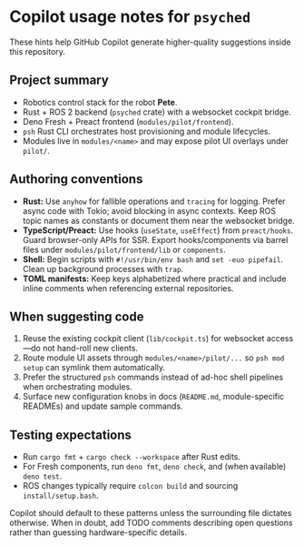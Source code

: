 # Copilot usage notes for `psyched`

These hints help GitHub Copilot generate higher-quality suggestions inside this repository.

## Project summary

- Robotics control stack for the robot **Pete**.
- Rust + ROS 2 backend (`psyched` crate) with a websocket cockpit bridge.
- Deno Fresh + Preact frontend (`modules/pilot/frontend`).
- `psh` Rust CLI orchestrates host provisioning and module lifecycles.
- Modules live in `modules/<name>` and may expose pilot UI overlays under `pilot/`.

## Authoring conventions

- **Rust:** Use `anyhow` for fallible operations and `tracing` for logging. Prefer async code with Tokio; avoid blocking in async contexts. Keep ROS topic names as constants or document them near the websocket bridge.
- **TypeScript/Preact:** Use hooks (`useState`, `useEffect`) from `preact/hooks`. Guard browser-only APIs for SSR. Export hooks/components via barrel files under `modules/pilot/frontend/lib` or `components`.
- **Shell:** Begin scripts with `#!/usr/bin/env bash` and `set -euo pipefail`. Clean up background processes with `trap`.
- **TOML manifests:** Keep keys alphabetized where practical and include inline comments when referencing external repositories.

## When suggesting code

1. Reuse the existing cockpit client (`lib/cockpit.ts`) for websocket access—do not hand-roll new clients.
2. Route module UI assets through `modules/<name>/pilot/...` so `psh mod setup` can symlink them automatically.
3. Prefer the structured `psh` commands instead of ad-hoc shell pipelines when orchestrating modules.
4. Surface new configuration knobs in docs (`README.md`, module-specific READMEs) and update sample commands.

## Testing expectations

- Run `cargo fmt` + `cargo check --workspace` after Rust edits.
- For Fresh components, run `deno fmt`, `deno check`, and (when available) `deno test`.
- ROS changes typically require `colcon build` and sourcing `install/setup.bash`.

Copilot should default to these patterns unless the surrounding file dictates otherwise. When in doubt, add TODO comments describing open questions rather than guessing hardware-specific details.
